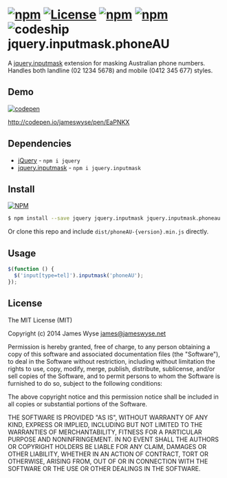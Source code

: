 [![npm](http://img.shields.io/npm/v/jquery.inputmask.phoneau.svg?style=flat-square)](http://npmjs.org/package/jquery.inputmask.phoneau) [![License](http://img.shields.io/:license-mit-blue.svg?style=flat-square)](http://jameswyse.mit-license.org) [![npm](http://img.shields.io/david/jameswyse/jquery.inputmask.phoneau.svg?style=flat-square)](http://npmjs.org/package/jquery.inputmask.phoneau) [![npm](http://img.shields.io/david/dev/jameswyse/jquery.inputmask.phoneau.svg?style=flat-square)](http://npmjs.org/package/jquery.inputmask.phoneau) ![codeship](http://img.shields.io/codeship/955cb530-9866-0131-e2be-6e7fe8324e3d.svg?style=flat-square)
jquery.inputmask.phoneAU
========================

A [jquery.inputmask](https://github.com/RobinHerbots/jquery.inputmask) extension for masking Australian phone numbers. Handles both landline (02 1234 5678) and mobile (0412 345 677) styles.

## Demo
[![codepen](https://cdn.rawgit.com/jameswyse/jquery.inputmask.phoneAU/master/screenshot.gif)](http://codepen.io/jameswyse/pen/EaPNKX)

http://codepen.io/jameswyse/pen/EaPNKX

## Dependencies
- [jQuery](https://github.com/jquery/jquery) - `npm i jquery`
- [jquery.inputmask](https://github.com/RobinHerbots/jquery.inputmask) - `npm i jquery.inputmask`

## Install
[![NPM](https://nodei.co/npm/jquery.inputmask.phoneau.png)](https://nodei.co/npm/jquery.inputmask.phoneau/)

```bash
$ npm install --save jquery jquery.inputmask jquery.inputmask.phoneau
```

Or clone this repo and include `dist/phoneAU-{version}.min.js` directly.

## Usage
```javascript
$(function () {
  $('input[type=tel]').inputmask('phoneAU');
});
```

## License
The MIT License (MIT)

Copyright (c) 2014 James Wyse <james@jameswyse.net>

Permission is hereby granted, free of charge, to any person obtaining a copy of
this software and associated documentation files (the "Software"), to deal in
the Software without restriction, including without limitation the rights to
use, copy, modify, merge, publish, distribute, sublicense, and/or sell copies of
the Software, and to permit persons to whom the Software is furnished to do so,
subject to the following conditions:

The above copyright notice and this permission notice shall be included in all
copies or substantial portions of the Software.

THE SOFTWARE IS PROVIDED "AS IS", WITHOUT WARRANTY OF ANY KIND, EXPRESS OR
IMPLIED, INCLUDING BUT NOT LIMITED TO THE WARRANTIES OF MERCHANTABILITY, FITNESS
FOR A PARTICULAR PURPOSE AND NONINFRINGEMENT. IN NO EVENT SHALL THE AUTHORS OR
COPYRIGHT HOLDERS BE LIABLE FOR ANY CLAIM, DAMAGES OR OTHER LIABILITY, WHETHER
IN AN ACTION OF CONTRACT, TORT OR OTHERWISE, ARISING FROM, OUT OF OR IN
CONNECTION WITH THE SOFTWARE OR THE USE OR OTHER DEALINGS IN THE SOFTWARE.
